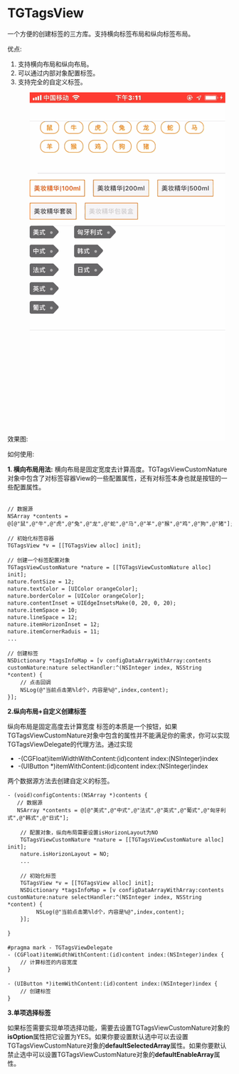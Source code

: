 # TGTagsView

一个方便的创建标签的三方库。支持横向标签布局和纵向标签布局。

优点:

1. 支持横向布局和纵向布局。
2. 可以通过内部对象配置标签。
3. 支持完全的自定义标签。

效果图:
![](gif1.gif)


如何使用:

**1. 横向布局用法:**
横向布局是固定宽度去计算高度。TGTagsViewCustomNature对象中包含了对标签容器View的一些配置属性，还有对标签本身也就是按钮的一些配置属性。

```objc

// 数据源
NSArray *contents = @[@"鼠",@"牛",@"虎",@"兔",@"龙",@"蛇",@"马",@"羊",@"猴",@"鸡",@"狗",@"猪"];

// 初始化标签容器
TGTagsView *v = [[TGTagsView alloc] init];

// 创建一个标签配置对象
TGTagsViewCustomNature *nature = [[TGTagsViewCustomNature alloc] init];
nature.fontSize = 12;
nature.textColor = [UIColor orangeColor];
nature.borderColor = [UIColor orangeColor];
nature.contentInset = UIEdgeInsetsMake(0, 20, 0, 20);
nature.itemSpace = 10;
nature.lineSpace = 12;
nature.itemHorizonInset = 12;
nature.itemCornerRaduis = 11;
...

// 创建标签
NSDictionary *tagsInfoMap = [v configDataArrayWithArray:contents customNature:nature selectHandler:^(NSInteger index, NSString *content) {
    // 点击回调
    NSLog(@"当前点击第%ld个，内容是%@",index,content);
}];
```

**2.纵向布局+自定义创建标签**

纵向布局是固定高度去计算宽度
标签的本质是一个按钮，如果TGTagsViewCustomNature对象中包含的属性并不能满足你的需求，你可以实现TGTagsViewDelegate的代理方法。通过实现

* -(CGFloat)itemWidthWithContent:(id)content index:(NSInteger)index
* -(UIButton *)itemWithContent:(id)content index:(NSInteger)index

两个数据源方法去创建自定义的标签。

```objc
- (void)configContents:(NSArray *)contents {
   // 数据源
   NSArray *contents = @[@"美式",@"中式",@"法式",@"英式",@"葡式",@"匈牙利式",@"韩式",@"日式"];

    // 配置对象，纵向布局需要设置isHorizonLayout为NO
    TGTagsViewCustomNature *nature = [[TGTagsViewCustomNature alloc] init];
    nature.isHorizonLayout = NO;
    ...
    
    // 初始化标签
    TGTagsView *v = [[TGTagsView alloc] init];
    NSDictionary *tagsInfoMap = [v configDataArrayWithArray:contents customNature:nature selectHandler:^(NSInteger index, NSString *content) {
         NSLog(@"当前点击第%ld个，内容是%@",index,content);
    }];
    
}

#pragma mark - TGTagsViewDelegate
- (CGFloat)itemWidthWithContent:(id)content index:(NSInteger)index {
    // 计算标签的内容宽度
}

- (UIButton *)itemWithContent:(id)content index:(NSInteger)index {
    // 创建标签
}

```

**3.单项选择标签**

如果标签需要实现单项选择功能，需要去设置TGTagsViewCustomNature对象的**isOption**属性把它设置为YES。如果你要设置默认选中可以去设置TGTagsViewCustomNature对象的**defaultSelectedArray**属性。如果你要默认禁止选中可以设置TGTagsViewCustomNature对象的**defaultEnableArray**属性。



